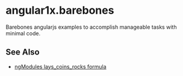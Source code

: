 # angular1x.barebones

Barebones angularjs examples to accomplish manageable tasks with minimal code.

## See Also
* [ngModules lays_coins_rocks formula](https://github.com/dreftymac/public.lab/blob/master/demo/angularjs.ng.modules/readme.md)
